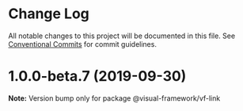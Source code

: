 # Change Log

All notable changes to this project will be documented in this file.
See [Conventional Commits](https://conventionalcommits.org) for commit guidelines.

# 1.0.0-beta.7 (2019-09-30)

**Note:** Version bump only for package @visual-framework/vf-link
